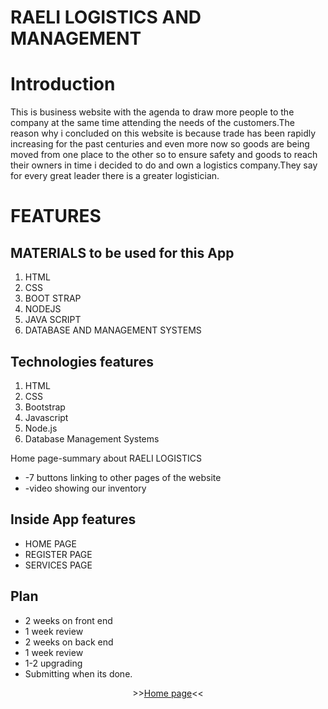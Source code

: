 # RAELI LOGISTICS AND MANAGEMENT

# Introduction
This is business website with the agenda to draw more people to the company at the same time attending the needs of the customers.The reason why i concluded on this website is because trade has been rapidly increasing for the past centuries and even more now so goods are being moved from one place to the other so to ensure safety and goods to reach their owners in time i decided to do and own a logistics company.They say for every great leader there is a greater logistician. 

# FEATURES

##  MATERIALS to be used for this App
1. HTML
2. CSS
3. BOOT STRAP
4. NODEJS
5. JAVA SCRIPT
6. DATABASE AND MANAGEMENT SYSTEMS

## Technologies features
1. HTML
2. CSS
3. Bootstrap
4. Javascript
5. Node.js
6. Database Management Systems

Home page-summary about RAELI LOGISTICS
* -7 buttons linking to other pages of the website
* -video showing our inventory

## Inside App features
* HOME PAGE
* REGISTER PAGE
* SERVICES PAGE

## Plan 
* 2 weeks on front end
* 1 week review
* 2 weeks on back end 
* 1 week review
* 1-2 upgrading
* Submitting when its done.

<p align="center">
>><a href="https://2017050043.github.io/Logistics-And-Management-Project/">Home page</a><<<br>
<br>
